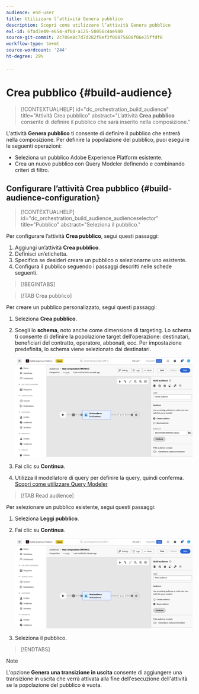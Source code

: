 ```yaml
---
audience: end-user
title: Utilizzare l’attività Genera pubblico
description: Scopri come utilizzare l’attività Genera pubblico
exl-id: 6fad3e49-e654-4f68-a125-50056c4ae980
source-git-commit: 2c706e8c7d7d282f8ef2f00875608f06e35ffdf8
workflow-type: tm+mt
source-wordcount: '244'
ht-degree: 29%

---
```


# Crea pubblico {#build-audience}

>[!CONTEXTUALHELP]
>id="dc_orchestration_build_audience"
>title="Attività Crea pubblico"
>abstract="L’attività **Crea pubblico** consente di definire il pubblico che sarà inserito nella composizione."

L&#39;attività **Genera pubblico** ti consente di definire il pubblico che entrerà nella composizione. Per definire la popolazione del pubblico, puoi eseguire le seguenti operazioni:

* Seleziona un pubblico Adobe Experience Platform esistente.
* Crea un nuovo pubblico con Query Modeler definendo e combinando criteri di filtro.

## Configurare l’attività Crea pubblico {#build-audience-configuration}

>[!CONTEXTUALHELP]
>id="dc_orchestration_build_audience_audienceselector"
>title="Pubblico"
>abstract="Seleziona il pubblico."

Per configurare l’attività **Crea pubblico**, segui questi passaggi:

1. Aggiungi un’attività **Crea pubblico**.
1. Definisci un’etichetta.
1. Specifica se desideri creare un pubblico o selezionarne uno esistente.
1. Configura il pubblico seguendo i passaggi descritti nelle schede seguenti.

>[!BEGINTABS]

>[!TAB Crea pubblico]

Per creare un pubblico personalizzato, segui questi passaggi:

1. Seleziona **Crea pubblico**.
1. Scegli lo **schema**, noto anche come dimensione di targeting. Lo schema ti consente di definire la popolazione target dell’operazione: destinatari, beneficiari del contratto, operatore, abbonati, ecc. Per impostazione predefinita, lo schema viene selezionato dai destinatari.

   ![](../assets/build-audience-create.png)

1. Fai clic su **Continua**.
1. Utilizza il modellatore di query per definire la query, quindi conferma. [Scopri come utilizzare Query Modeler](../../query/query-modeler-overview.md)

>[!TAB Read audience]

Per selezionare un pubblico esistente, segui questi passaggi:

1. Seleziona **Leggi pubblico**.
1. Fai clic su **Continua**.

   ![](../assets/build-audience-read.png)

1. Seleziona il pubblico.

>[!ENDTABS]

>[!NOTE]
>
>L&#39;opzione **Genera una transizione in uscita** consente di aggiungere una transizione in uscita che verrà attivata alla fine dell&#39;esecuzione dell&#39;attività se la popolazione del pubblico è vuota.

<!--
## Examples{#build-audience-examples}

Here is an example of a workflow with two **Build audience** activities. The first one targets the poker players audience, followed by an email delivery. The second one targets the VIP clients audience, followed by an SMS delivery.

![](../assets/workflow-audience-example.png)
-->
